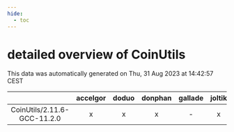 ```yaml
---
hide:
  - toc
---
```


detailed overview of CoinUtils
==============================


This data was automatically generated on Thu, 31 Aug 2023 at 14:42:57 CEST  

| |accelgor|doduo|donphan|gallade|joltik|skitty|swalot|victini|
| :---: | :---: | :---: | :---: | :---: | :---: | :---: | :---: | :---: |
|CoinUtils/2.11.6-GCC-11.2.0|x|x|x|-|x|x|x|x|
